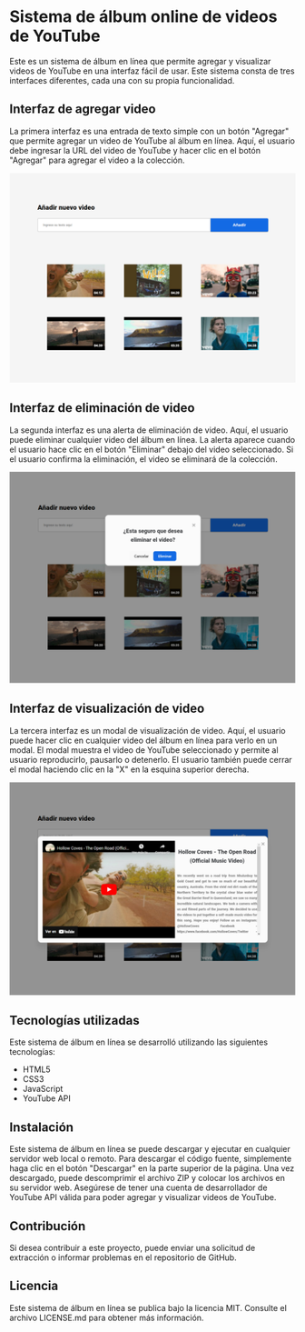 <div class="markdown prose w-full break-words dark:prose-invert light"><h1>Sistema de álbum online de videos de YouTube</h1><p>Este es un sistema de álbum en línea que permite agregar y visualizar videos de YouTube en una interfaz fácil de usar. Este sistema consta de tres interfaces diferentes, cada una con su propia funcionalidad.</p><h2>Interfaz de agregar video</h2><p>La primera interfaz es una entrada de texto simple con un botón "Agregar" que permite agregar un video de YouTube al álbum en línea. Aquí, el usuario debe ingresar la URL del video de YouTube y hacer clic en el botón "Agregar" para agregar el video a la colección.</p><p><img src="https://github.com/fmoralesaliaga/AFEX/raw/main/readme/Gallery.png" alt="Agregar video"></p><h2>Interfaz de eliminación de video</h2><p>La segunda interfaz es una alerta de eliminación de video. Aquí, el usuario puede eliminar cualquier video del álbum en línea. La alerta aparece cuando el usuario hace clic en el botón "Eliminar" debajo del video seleccionado. Si el usuario confirma la eliminación, el video se eliminará de la colección.</p><p><img src="https://github.com/fmoralesaliaga/AFEX/raw/main/readme/Alert.png" alt="Eliminar video"></p><h2>Interfaz de visualización de video</h2><p>La tercera interfaz es un modal de visualización de video. Aquí, el usuario puede hacer clic en cualquier video del álbum en línea para verlo en un modal. El modal muestra el video de YouTube seleccionado y permite al usuario reproducirlo, pausarlo o detenerlo. El usuario también puede cerrar el modal haciendo clic en la "X" en la esquina superior derecha.</p><p><img src="https://github.com/fmoralesaliaga/AFEX/raw/main/readme/Modal.png" alt="Visualización de video"></p><h2>Tecnologías utilizadas</h2><p>Este sistema de álbum en línea se desarrolló utilizando las siguientes tecnologías:</p><ul><li>HTML5</li><li>CSS3</li><li>JavaScript</li><li>YouTube API</li></ul><h2>Instalación</h2><p>Este sistema de álbum en línea se puede descargar y ejecutar en cualquier servidor web local o remoto. Para descargar el código fuente, simplemente haga clic en el botón "Descargar" en la parte superior de la página. Una vez descargado, puede descomprimir el archivo ZIP y colocar los archivos en su servidor web. Asegúrese de tener una cuenta de desarrollador de YouTube API válida para poder agregar y visualizar videos de YouTube.</p><h2>Contribución</h2><p>Si desea contribuir a este proyecto, puede enviar una solicitud de extracción o informar problemas en el repositorio de GitHub.</p><h2>Licencia</h2><p>Este sistema de álbum en línea se publica bajo la licencia MIT. Consulte el archivo LICENSE.md para obtener más información.</p></div>

